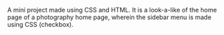 A mini project made using CSS and HTML.
It is a look-a-like of the home page of a photography home page, wherein the sidebar menu is made using CSS (checkbox).
